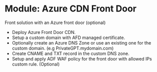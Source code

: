 # Module: Azure CDN Front Door

Front solution with an Azure front door (optional)

- Deploy Azure Front Door CDN.
- Setup a custom domain with AFD managed certificate.
- Optionally create an Azure DNS Zone or use an existing one for the custom domain. (e.g PrivateGPT.mydomain.com)
- Create CNAME and TXT record in the custom DNS zone.
- Setup and apply ADF WAF policy for the front door with allowed IPs custom rule. (Optional)

<!-- BEGIN_TF_DOCS -->

<!-- END_TF_DOCS -->